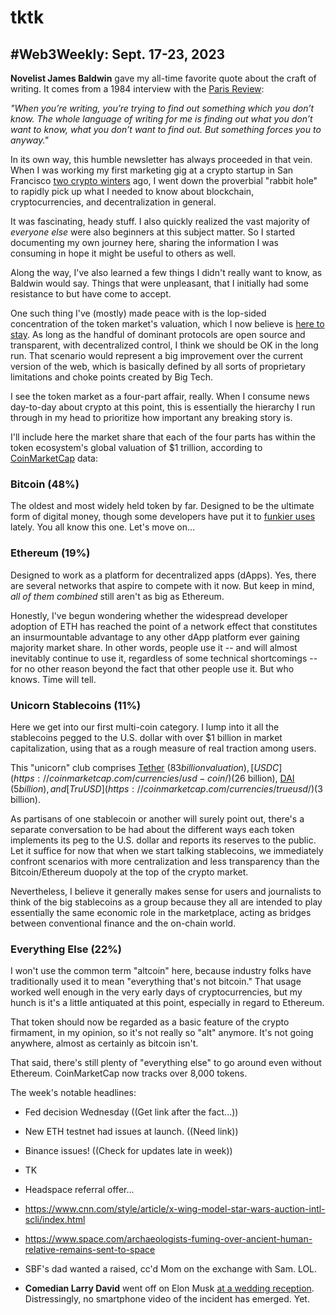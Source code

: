 # tktk
## #Web3Weekly: Sept. 17-23, 2023

<!--

Lead item possibilities...

- GLOBAL: In the rich world, perspective might be skewed on cryptocurrency.

- BUKELE: Is this guy a dictator or not? Like, really.

- WHOSZOOMINWHO: Does the token economy need America more than vice versa?

- STABLECOINS: Stablecoin riff. Why these fascinate me.

- CANNABIS: Cannabis and Crypto intersection in the U.S.

- AKONCITY: WTF happened?

- LSTAKING: Liquid staking is dumb. Here's why.

Keep it to ~650 words!

-->


**Novelist James Baldwin** gave my all-time favorite quote about the craft of writing. It comes from a 1984 interview with the [Paris Review](https://www.theparisreview.org/interviews/2994/the-art-of-fiction-no-78-james-baldwin):

*"When you’re writing, you’re trying to find out something which you don’t know. The whole language of writing for me is finding out what you don’t want to know, what you don’t want to find out. But something forces you to anyway."*

In its own way, this humble newsletter has always proceeded in that vein. When I was working my first marketing gig at a crypto startup in San Francisco [two crypto winters](https://www.urbandictionary.com/define.php?term=crypto%20winter) ago, I went down the proverbial "rabbit hole" to rapidly pick up what I needed to know about blockchain, cryptocurrencies, and decentralization in general.

It was fascinating, heady stuff. I also quickly realized the vast majority of *everyone else* were also beginners at this subject matter. So I started documenting my own journey here, sharing the information I was consuming in hope it might be useful to others as well.

Along the way, I've also learned a few things I didn't really want to know, as Baldwin would say. Things that were unpleasant, that I initially had some resistance to but have come to accept.

One such thing I've (mostly) made peace with is the lop-sided concentration of the token market's valuation, which I now believe is [here to stay](https://mailchi.mp/3627b3887115/web3-weekly-20312576). As long as the handful of dominant protocols are open source and transparent, with decentralized control, I think we should be OK in the long run. That scenario would represent a big improvement over the current version of the web, which is basically defined by all sorts of proprietary limitations and choke points created by Big Tech.  

I see the token market as a four-part affair, really. When I consume news day-to-day about crypto at this point, this is essentially the hierarchy I run through in my head to prioritize how important any breaking story is.

I'll include here the market share that each of the four parts has within the token ecosystem's global valuation of $1 trillion, according to [CoinMarketCap](https://coinmarketcap.com/) data:

### Bitcoin (48%)

The oldest and most widely held token by far. Designed to be the ultimate form of digital money, though some developers have put it to [funkier uses](https://decrypt.co/resources/what-are-ordinals-a-beginners-guide-to-bitcoin-nfts) lately. You all know this one. Let's move on...

### Ethereum (19%)

Designed to work as a platform for decentralized apps (dApps). Yes, there are several networks that aspire to compete with it now. But keep in mind, *all of them combined* still aren't as big as Ethereum.

Honestly, I've begun wondering whether the widespread developer adoption of ETH has reached the point of a network effect that constitutes an insurmountable advantage to any other dApp platform ever gaining majority market share. In other words, people use it -- and will almost inevitably continue to use it, regardless of some technical shortcomings -- for no other reason beyond the fact that other people use it. But who knows. Time will tell.

### Unicorn Stablecoins (11%)

Here we get into our first multi-coin category. I lump into it all the stablecoins pegged to the U.S. dollar with over $1 billion in market capitalization, using that as a rough measure of real traction among users.

This "unicorn" club comprises [Tether](https://coinmarketcap.com/currencies/tether/) ($83 billion valuation), [USDC](https://coinmarketcap.com/currencies/usd-coin/) ($26 billion), [DAI](https://coinmarketcap.com/currencies/multi-collateral-dai/) ($5 billion), and [TruUSD](https://coinmarketcap.com/currencies/trueusd/) ($3 billion).

As partisans of one stablecoin or another will surely point out, there's a separate conversation to be had about the different ways each token implements its peg to the U.S. dollar and reports its reserves to the public. Let it suffice for now that when we start talking stablecoins, we immediately confront scenarios with more centralization and less transparency than the Bitcoin/Ethereum duopoly at the top of the crypto market.

Nevertheless, I believe it generally makes sense for users and journalists to think of the big stablecoins as a group because they all are intended to play essentially the same economic role in the marketplace, acting as bridges between conventional finance and the on-chain world.

### Everything Else (22%)

I won't use the common term "altcoin" here, because industry folks have traditionally used it to mean "everything that's not bitcoin." That usage worked well enough in the very early days of cryptocurrencies, but my hunch is it's a little antiquated at this point, especially in regard to Ethereum.

That token should now be regarded as a basic feature of the crypto firmament, in my opinion, so it's not really so "alt" anymore. It's not going anywhere, almost as certainly as bitcoin isn't.

That said, there's still plenty of "everything else" to go around even without Ethereum. CoinMarketCap now tracks over 8,000 tokens.



The week's notable headlines:

- Fed decision Wednesday ((Get link after the fact...))

- New ETH testnet had issues at launch. ((Need link))

- Binance issues! ((Check for updates late in week))

- TK

- Headspace referral offer... <!-- https://www.headspace.com/referral/z6jb3?slug=657c2c&audio=false -->

- https://www.cnn.com/style/article/x-wing-model-star-wars-auction-intl-scli/index.html

- https://www.space.com/archaeologists-fuming-over-ancient-human-relative-remains-sent-to-space

- SBF's dad wanted a raised, cc'd Mom on the exchange with Sam. LOL.

- **Comedian Larry David** went off on Elon Musk [at a wedding reception](). Distressingly, no smartphone video of the incident has emerged. Yet.


<!-- Pickup boilerplate from last week... -->
